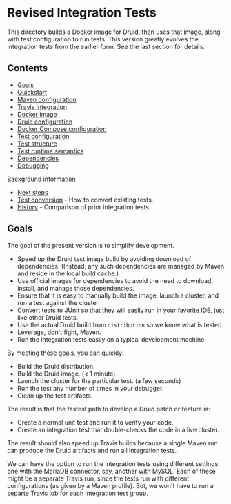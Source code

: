 <!--
  ~ Licensed to the Apache Software Foundation (ASF) under one
  ~ or more contributor license agreements.  See the NOTICE file
  ~ distributed with this work for additional information
  ~ regarding copyright ownership.  The ASF licenses this file
  ~ to you under the Apache License, Version 2.0 (the
  ~ "License"); you may not use this file except in compliance
  ~ with the License.  You may obtain a copy of the License at
  ~
  ~   http://www.apache.org/licenses/LICENSE-2.0
  ~
  ~ Unless required by applicable law or agreed to in writing,
  ~ software distributed under the License is distributed on an
  ~ "AS IS" BASIS, WITHOUT WARRANTIES OR CONDITIONS OF ANY
  ~ KIND, either express or implied.  See the License for the
  ~ specific language governing permissions and limitations
  ~ under the License.
  -->

# Revised Integration Tests

This directory builds a Docker image for Druid, then uses that image, along
with test configuration to run tests. This version greatly evolves the
integration tests from the earlier form. See the last section for details.

## Contents

* [Goals](#Goals)
* [Quickstart](docs/quickstart.md)
* [Maven configuration](docs/maven.md)
* [Travis integration](docs/travis.md)
* [Docker image](docs/docker.md)
* [Druid configuration](docs/druid-config.md)
* [Docker Compose configuration](docs/compose.md)
* [Test configuration](docs/test-config.md)
* [Test structure](docs/tests.md)
* [Test runtime semantics](docs/runtime.md)
* [Dependencies](docs/dependencies.md)
* [Debugging](docs/debugging.md)

Background information

* [Next steps](docs/next-steps.md)
* [Test conversion](docs/conversion.md) - How to convert existing tests.
* [History](docs/history.md) - Comparison of prior integration tests.

## Goals

The goal of the present version is to simplify development.

* Speed up the Druid test image build by avoiding download of
  dependencies. (Instead, any such dependencies are managed by
  Maven and reside in the local build cache.)
* Use official images for dependencies to avoid the need to
  download, install, and manage those dependencies.
* Ensure that it is easy to manually build the image, launch
  a cluster, and run a test against the cluster.
* Convert tests to JUnit so that they will easily run in your
  favorite IDE, just like other Druid tests.
* Use the actual Druid build from `distribution` so we know
  what is tested.
* Leverage, don't fight, Maven.
* Run the integration tests easily on a typical development machine.

By meeting these goals, you can quickly:

* Build the Druid distribution.
* Build the Druid image. (< 1 minute)
* Launch the cluster for the particular test. (a few seconds)
* Run the test any number of times in your debugger.
* Clean up the test artifacts.

The result is that the fastest path to develop a Druid patch or
feature is:

* Create a normal unit test and run it to verify your code.
* Create an integration test that double-checks the code in
  a live cluster.

The result should also speed up Travis builds because a single
Maven run can produce the Druid artifacts and run all integration tests.

We can have the option to run the integration tests using different
settings: one with the MariaDB connector, say, another with MySQL.
Each of these might be a separate Travis run, since the tests run
with different configurations (as given by a Maven profile). But,
we won't have to run a separte Travis job for each integration test
group.
